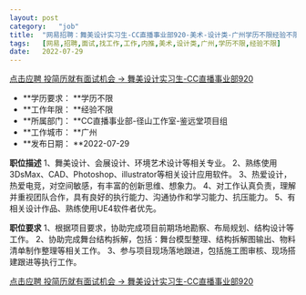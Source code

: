```yaml
---
layout:	post
category:	"job"
title:	"网易招聘：舞美设计实习生-CC直播事业部920-美术-设计类-广州学历不限经验不限"
tags:	[网易,招聘,面试,找工作,工作,内推,美术,设计类,广州,学历不限,经验不限]
date:	2022-07-29
---
```


[点击应聘 投简历就有面试机会 -> 舞美设计实习生-CC直播事业部920](http://mobile.bole.netease.com/bole/boleDetail?id=38069&employeeId=346f03c3cda5f04c&key=all)



- **学历要求： **学历不限
- **工作年限： **经验不限
- **所属部门： **CC直播事业部-径山工作室-鉴远堂项目组
- **工作城市： **广州
- **发布日期： **2022-07-29



**职位描述**
1、舞美设计、会展设计、环境艺术设计等相关专业。
2、熟练使用3DsMax、CAD、Photoshop、illustrator等相关设计应用软件。
3、热爱设计，热爱电竞，对空间敏感，有丰富的创新思维、想象力。
4、对工作认真负责，理解并重视团队合作，具有良好的执行能力、沟通协作和学习能力、抗压能力。
5、有相关设计作品、熟练使用UE4软件者优先。



**职位要求**
1、根据项目要求，协助完成项目前期场地勘察、布局规划、结构设计等工作。
2、协助完成舞台结构拆解，包括：舞台模型整理、结构拆解图输出、物料清单制作整理等相关工作。
3、参与项目现场落地跟进，包括施工图审核、现场搭建跟进等执行工作。



[点击应聘 投简历就有面试机会 -> 舞美设计实习生-CC直播事业部920](http://mobile.bole.netease.com/bole/boleDetail?id=38069&employeeId=346f03c3cda5f04c&key=all)